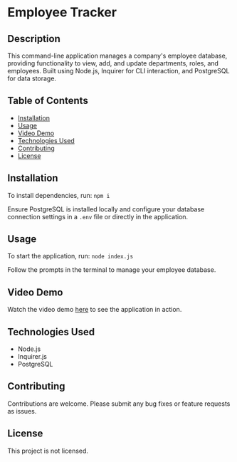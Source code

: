 # Employee Tracker

## Description

This command-line application manages a company's employee database, providing functionality to view, add, and update departments, roles, and employees. Built using Node.js, Inquirer for CLI interaction, and PostgreSQL for data storage.

## Table of Contents

- [Installation](#installation)
- [Usage](#usage)
- [Video Demo](#video-demo)
- [Technologies Used](#technologies-used)
- [Contributing](#contributing)
- [License](#license)

## Installation

To install dependencies, run: `npm i`

Ensure PostgreSQL is installed locally and configure your database connection settings in a `.env` file or directly in the application.

## Usage

To start the application, run: `node index.js`

Follow the prompts in the terminal to manage your employee database.

## Video Demo

Watch the video demo [here](https://watch.screencastify.com/v/b06uySmE5hyBh4mVkiwv) to see the application in action.

## Technologies Used

- Node.js
- Inquirer.js
- PostgreSQL

## Contributing

Contributions are welcome. Please submit any bug fixes or feature requests as issues.

## License

This project is not licensed.
